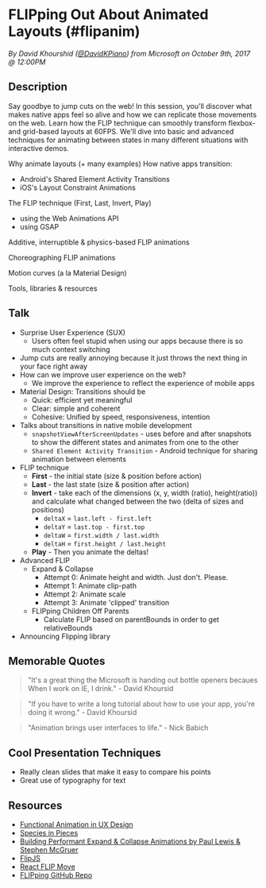 # FLIPping Out About Animated Layouts (#flipanim)
*By David Khourshid ([@DavidKPiano](https://twitter.com/DavidKPiano)) from Microsoft on October 9th, 2017 @ 12:00PM*

## Description

Say goodbye to jump cuts on the web! In this session, you'll discover what makes native apps feel so alive and how we can replicate those movements on the web. Learn how the FLIP technique can smoothly transform flexbox- and grid-based layouts at 60FPS. We'll dive into basic and advanced techniques for animating between states in many different situations with interactive demos. 

Why animate layouts (+ many examples) 
How native apps transition: 
- Android's Shared Element Activity Transitions 
- iOS's Layout Constraint Animations 

The FLIP technique (First, Last, Invert, Play) 
- using the Web Animations API 
- using GSAP 

Additive, interruptible & physics-based FLIP animations 

Choreographing FLIP animations 

Motion curves (a la Material Design) 

Tools, libraries & resources

## Talk

- Surprise User Experience (SUX)
    - Users often feel stupid when using our apps because there is so much context switching
- Jump cuts are really annoying because it just throws the next thing in your face right away
- How can we improve user experience on the web?
    - We improve the experience to reflect the experience of mobile apps
- Material Design: Transitions should be
    - Quick: efficient yet meaningful
    - Clear: simple and coherent
    - Cohesive: Unified by speed, responsiveness, intention
- Talks about transitions in native mobile development
    - `snapshotViewAfterScreenUpdates` - uses before and after snapshots to show the different states and animates from one to the other
    - `Shared Element Activity Transition` - Android technique for sharing animation between elements
- FLIP technique
    - **First** - the initial state (size & position before action)
    - **Last** - the last state (size & position after action)
    - **Invert** - take each of the dimensions (x, y, width (ratio), height(ratio)) and calculate what changed between the two (delta of sizes and positions)
        - `deltaX` = `last.left - first.left`
        - `deltaY` = `last.top - first.top`
        - `deltaW` = `first.width / last.width `
        - `deltaH` = `first.height / last.height`
    - **Play** - Then you animate the deltas!
- Advanced FLIP
    - Expand & Collapse
        - Attempt 0: Animate height and width. Just don't. Please.
        - Attempt 1: Animate clip-path
        - Attempt 2: Animate scale
        - Attempt 3: Animate 'clipped' transition
    - FLIPping Children Off Parents
        - Calculate FLIP based on parentBounds in order to get relativeBounds
- Announcing Flipping library

## Memorable Quotes

> "It's a great thing the Microsoft is handing out bottle openers becaues When I work on IE, I drink." - David Khoursid

> "If you have to write a long tutorial about how to use your app, you're doing it wrong." - David Khoursid

> "Animation brings user interfaces to life." - Nick Babich

## Cool Presentation Techniques

- Really clean slides that make it easy to compare his points
- Great use of typography for text

## Resources

- [Functional Animation in UX Design](https://uxplanet.org/functional-animation-in-ux-design-what-makes-a-good-transition-d6e7b4344e5e)
- [Species in Pieces](http://www.species-in-pieces.com/)
- [Building Performant Expand & Collapse Animations by Paul Lewis & Stephen McGruer](https://developers.google.com/web/updates/2017/03/performant-expand-and-collapse)
- [FlipJS](https://github.com/googlearchive/flipjs)
- [React FLIP Move](https://github.com/joshwcomeau/react-flip-move)
- [FLIPping GitHub Repo](https://github.com/davidkpiano/flipping)
